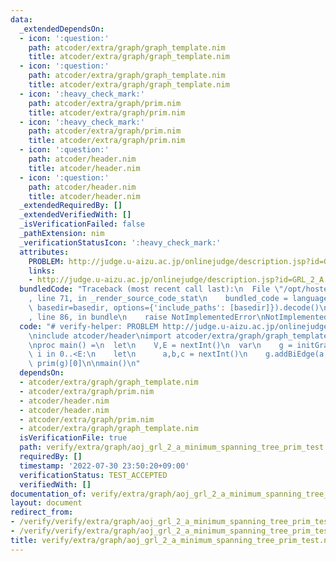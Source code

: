 ```yaml
---
data:
  _extendedDependsOn:
  - icon: ':question:'
    path: atcoder/extra/graph/graph_template.nim
    title: atcoder/extra/graph/graph_template.nim
  - icon: ':question:'
    path: atcoder/extra/graph/graph_template.nim
    title: atcoder/extra/graph/graph_template.nim
  - icon: ':heavy_check_mark:'
    path: atcoder/extra/graph/prim.nim
    title: atcoder/extra/graph/prim.nim
  - icon: ':heavy_check_mark:'
    path: atcoder/extra/graph/prim.nim
    title: atcoder/extra/graph/prim.nim
  - icon: ':question:'
    path: atcoder/header.nim
    title: atcoder/header.nim
  - icon: ':question:'
    path: atcoder/header.nim
    title: atcoder/header.nim
  _extendedRequiredBy: []
  _extendedVerifiedWith: []
  _isVerificationFailed: false
  _pathExtension: nim
  _verificationStatusIcon: ':heavy_check_mark:'
  attributes:
    PROBLEM: http://judge.u-aizu.ac.jp/onlinejudge/description.jsp?id=GRL_2_A
    links:
    - http://judge.u-aizu.ac.jp/onlinejudge/description.jsp?id=GRL_2_A
  bundledCode: "Traceback (most recent call last):\n  File \"/opt/hostedtoolcache/Python/3.10.6/x64/lib/python3.10/site-packages/onlinejudge_verify/documentation/build.py\"\
    , line 71, in _render_source_code_stat\n    bundled_code = language.bundle(stat.path,\
    \ basedir=basedir, options={'include_paths': [basedir]}).decode()\n  File \"/opt/hostedtoolcache/Python/3.10.6/x64/lib/python3.10/site-packages/onlinejudge_verify/languages/nim.py\"\
    , line 86, in bundle\n    raise NotImplementedError\nNotImplementedError\n"
  code: "# verify-helper: PROBLEM http://judge.u-aizu.ac.jp/onlinejudge/description.jsp?id=GRL_2_A\n\
    \ninclude atcoder/header\nimport atcoder/extra/graph/graph_template\nimport atcoder/extra/graph/prim\n\
    \nproc main() =\n  let\n    V,E = nextInt()\n  var\n    g = initGraph(V)\n  for\
    \ i in 0..<E:\n    let\n      a,b,c = nextInt()\n    g.addBiEdge(a,b,c)\n  echo\
    \ prim(g)[0]\n\nmain()\n"
  dependsOn:
  - atcoder/extra/graph/graph_template.nim
  - atcoder/extra/graph/prim.nim
  - atcoder/header.nim
  - atcoder/header.nim
  - atcoder/extra/graph/prim.nim
  - atcoder/extra/graph/graph_template.nim
  isVerificationFile: true
  path: verify/extra/graph/aoj_grl_2_a_minimum_spanning_tree_prim_test.nim
  requiredBy: []
  timestamp: '2022-07-30 23:50:20+09:00'
  verificationStatus: TEST_ACCEPTED
  verifiedWith: []
documentation_of: verify/extra/graph/aoj_grl_2_a_minimum_spanning_tree_prim_test.nim
layout: document
redirect_from:
- /verify/verify/extra/graph/aoj_grl_2_a_minimum_spanning_tree_prim_test.nim
- /verify/verify/extra/graph/aoj_grl_2_a_minimum_spanning_tree_prim_test.nim.html
title: verify/extra/graph/aoj_grl_2_a_minimum_spanning_tree_prim_test.nim
---
```

